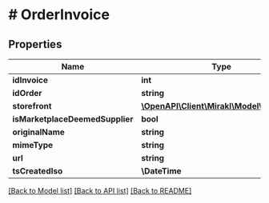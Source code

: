 # # OrderInvoice

## Properties

Name | Type | Description | Notes
------------ | ------------- | ------------- | -------------
**idInvoice** | **int** |  |
**idOrder** | **string** |  |
**storefront** | [**\OpenAPI\Client\Mirakl\Model\Storefront**](Storefront.md) |  |
**isMarketplaceDeemedSupplier** | **bool** |  |
**originalName** | **string** |  |
**mimeType** | **string** |  |
**url** | **string** |  |
**tsCreatedIso** | **\DateTime** |  |

[[Back to Model list]](../../README.md#models) [[Back to API list]](../../README.md#endpoints) [[Back to README]](../../README.md)

